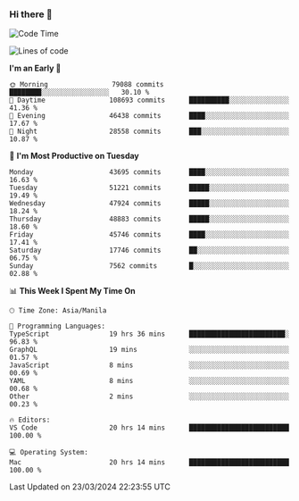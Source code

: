 ### Hi there 👋

<!--START_SECTION:waka-->
![Code Time](http://img.shields.io/badge/Code%20Time-4%2C983%20hrs%209%20mins-blue)

![Lines of code](https://img.shields.io/badge/From%20Hello%20World%20I%27ve%20Written-117.7%20million%20lines%20of%20code-blue)

**I'm an Early 🐤** 

```text
🌞 Morning                79088 commits       ████████░░░░░░░░░░░░░░░░░   30.10 % 
🌆 Daytime                108693 commits      ██████████░░░░░░░░░░░░░░░   41.36 % 
🌃 Evening                46438 commits       ████░░░░░░░░░░░░░░░░░░░░░   17.67 % 
🌙 Night                  28558 commits       ███░░░░░░░░░░░░░░░░░░░░░░   10.87 % 
```
📅 **I'm Most Productive on Tuesday** 

```text
Monday                   43695 commits       ████░░░░░░░░░░░░░░░░░░░░░   16.63 % 
Tuesday                  51221 commits       █████░░░░░░░░░░░░░░░░░░░░   19.49 % 
Wednesday                47924 commits       █████░░░░░░░░░░░░░░░░░░░░   18.24 % 
Thursday                 48883 commits       █████░░░░░░░░░░░░░░░░░░░░   18.60 % 
Friday                   45746 commits       ████░░░░░░░░░░░░░░░░░░░░░   17.41 % 
Saturday                 17746 commits       ██░░░░░░░░░░░░░░░░░░░░░░░   06.75 % 
Sunday                   7562 commits        █░░░░░░░░░░░░░░░░░░░░░░░░   02.88 % 
```


📊 **This Week I Spent My Time On** 

```text
🕑︎ Time Zone: Asia/Manila

💬 Programming Languages: 
TypeScript               19 hrs 36 mins      ████████████████████████░   96.83 % 
GraphQL                  19 mins             ░░░░░░░░░░░░░░░░░░░░░░░░░   01.57 % 
JavaScript               8 mins              ░░░░░░░░░░░░░░░░░░░░░░░░░   00.69 % 
YAML                     8 mins              ░░░░░░░░░░░░░░░░░░░░░░░░░   00.68 % 
Other                    2 mins              ░░░░░░░░░░░░░░░░░░░░░░░░░   00.23 % 

🔥 Editors: 
VS Code                  20 hrs 14 mins      █████████████████████████   100.00 % 

💻 Operating System: 
Mac                      20 hrs 14 mins      █████████████████████████   100.00 % 
```


 Last Updated on 23/03/2024 22:23:55 UTC
<!--END_SECTION:waka-->


<!--
**rad182/rad182** is a ✨ _special_ ✨ repository because its `README.md` (this file) appears on your GitHub profile.

Here are some ideas to get you started:

- 🔭 I’m currently working on ...
- 🌱 I’m currently learning ...
- 👯 I’m looking to collaborate on ...
- 🤔 I’m looking for help with ...
- 💬 Ask me about ...
- 📫 How to reach me: ...
- 😄 Pronouns: ...
- ⚡ Fun fact: ...
-->
